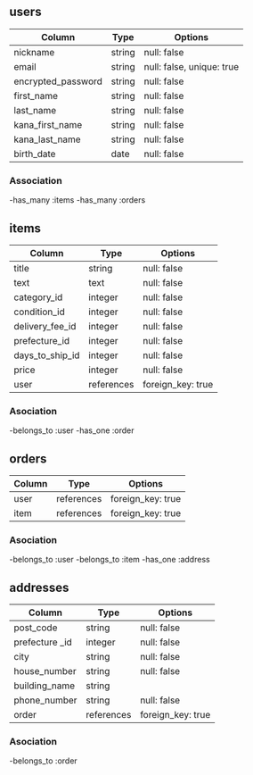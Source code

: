 ## users
|Column              |Type     |Options                   |
|--------------------|---------|--------------------------|
| nickname           | string  | null: false              |
| email              | string  | null: false, unique: true|
| encrypted_password | string  | null: false              |
| first_name         | string  | null: false              |
| last_name          | string  | null: false              |
| kana_first_name    | string  | null: false              |
| kana_last_name     | string  | null: false              |
| birth_date         | date    | null: false              |

### Association
-has_many :items
-has_many :orders

## items
|Column            |Type       |Options                         |
|------------------|-----------|--------------------------------|
| title            | string    | null: false                    |
| text             | text      | null: false                    |
| category_id      | integer   | null: false                    |
| condition_id     | integer   | null: false                    |
| delivery_fee_id  | integer   | null: false                    |
| prefecture_id    | integer   | null: false                    |
| days_to_ship_id  | integer   | null: false                    |
| price            | integer   | null: false                    |
| user             | references | foreign_key: true              |

### Asociation
-belongs_to :user
-has_one :order

## orders
|Column  |Type       |Options             |
|--------|-----------|--------------------|
| user   | references | foreign_key: true  |
| item   | references | foreign_key: true  |

### Asociation
-belongs_to :user
-belongs_to :item
-has_one :address

## addresses
|Column          |Type        |Options            |
|----------------|------------|-------------------|
| post_code      | string     | null: false       |
| prefecture _id | integer    | null: false       |
| city           | string     | null: false       |
| house_number   | string     | null: false       |
| building_name  | string     |                   |
| phone_number   | string     | null: false       |
| order          | references | foreign_key: true |

### Asociation
-belongs_to :order
